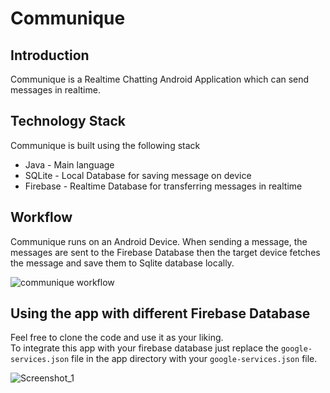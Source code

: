 # Communique

## Introduction
Communique is a Realtime Chatting Android Application which can send messages in realtime. 

## Technology Stack
Communique is built using the following stack
* Java - Main language
* SQLite - Local Database for saving message on device
* Firebase - Realtime Database for transferring messages in realtime 

## Workflow
Communique runs on an Android Device. When sending a message, the messages are sent to the Firebase Database then the target device fetches the message and save them to Sqlite database locally. 

![communique workflow](https://user-images.githubusercontent.com/59859592/115279108-e756ed00-a163-11eb-8718-19edbebc8eb2.jpg)

## Using the app with different Firebase Database
Feel free to clone the code and use it as your liking. <br/>
To integrate this app with your firebase database just replace the `google-services.json` file in the app directory with your `google-services.json` file.

![Screenshot_1](https://user-images.githubusercontent.com/59859592/115279743-b7f4b000-a164-11eb-9ae3-61b785dcd168.png)

